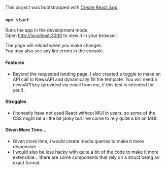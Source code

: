 This project was bootstrapped with [Create React App](https://github.com/facebook/create-react-app).

### `npm start`

Runs the app in the development mode.\
Open [http://localhost:3000](http://localhost:3000) to view it in your browser.

The page will reload when you make changes.\
You may also see any lint errors in the console.

#### Features
- Beyond the requested landing page, I also created a toggle to make an API call to NewsAPI and dynamically fill the template. You will need a newsAPI key (provided via email from me, if this test is intended for you!).

#### Struggles
- I honestly have not used React without MUI in years, so some of the CSS might be a little bit janky but I've come to rely quite a bit on MUI.

#### Given More Time...
- Given more time, I would create media queries to make it more responsive
- I would also be less hacky with quite a bit of the code to make it more extensible... there are some components that rely on a struct being an exact format.
